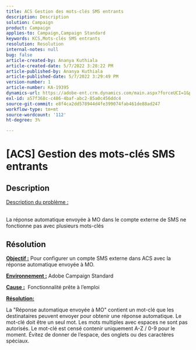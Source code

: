 ```yaml
---
title: ACS Gestion des mots-clés SMS entrants
description: Description
solution: Campaign
product: Campaign
applies-to: Campaign,Campaign Standard
keywords: KCS,Mots-clés SMS entrants
resolution: Resolution
internal-notes: null
bug: false
article-created-by: Ananya Kuthiala
article-created-date: 5/7/2022 3:28:22 PM
article-published-by: Ananya Kuthiala
article-published-date: 5/7/2022 3:29:49 PM
version-number: 1
article-number: KA-19395
dynamics-url: https://adobe-ent.crm.dynamics.com/main.aspx?forceUCI=1&pagetype=entityrecord&etn=knowledgearticle&id=db744753-1ace-ec11-a7b5-0022480a8e40
exl-id: a57f368c-c486-4baf-abc2-85a0c456ddc4
source-git-commit: e8f4ca2dd578944d4fe399074fab461de88ad247
workflow-type: tm+mt
source-wordcount: '112'
ht-degree: 3%

---
```


# [ACS] Gestion des mots-clés SMS entrants

## Description

<u>Description du problème :</u>

<br>La réponse automatique envoyée à MO dans le compte externe de SMS ne fonctionne pas avec plusieurs mots-clés

## Résolution


<b><u>Objectif :</u></b> Pour configurer un compte SMS externe dans ACS avec la réponse automatique envoyée à MO.

<b><u>Environnement :</u></b> Adobe Campaign Standard

<b><u>Cause :</u></b>  Fonctionnalité prête à l’emploi

<b><u>Résolution:</u></b>

La &quot;Réponse automatique envoyée à MO&quot; contient un mot-clé que les destinataires peuvent envoyer pour obtenir une réponse automatique. Le mot-clé doit être un seul mot. Les mots multiples avec espaces ne sont pas autorisés. Le mot-clé est censé contenir uniquement A-Z / 0-9 pour le moment. Évitez de donner de l’espace, des onglets ou des caractères spéciaux.
